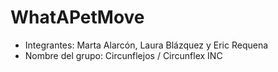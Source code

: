 # WhatAPetMove
- Integrantes: Marta Alarcón, Laura Blázquez y Eric Requena
- Nombre del grupo: Circunflejos / Circunflex INC
